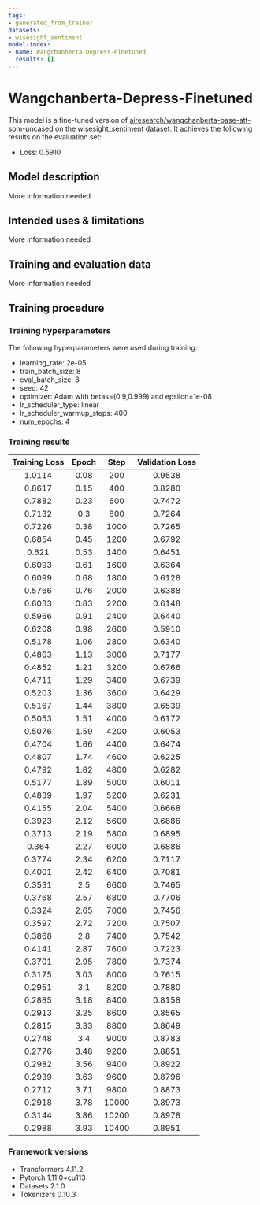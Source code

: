 ```yaml
---
tags:
- generated_from_trainer
datasets:
- wisesight_sentiment
model-index:
- name: Wangchanberta-Depress-Finetuned
  results: []
---
```


<!-- This model card has been generated automatically according to the information the Trainer had access to. You
should probably proofread and complete it, then remove this comment. -->

# Wangchanberta-Depress-Finetuned

This model is a fine-tuned version of [airesearch/wangchanberta-base-att-spm-uncased](https://huggingface.co/airesearch/wangchanberta-base-att-spm-uncased) on the wisesight_sentiment dataset.
It achieves the following results on the evaluation set:
- Loss: 0.5910

## Model description

More information needed

## Intended uses & limitations

More information needed

## Training and evaluation data

More information needed

## Training procedure

### Training hyperparameters

The following hyperparameters were used during training:
- learning_rate: 2e-05
- train_batch_size: 8
- eval_batch_size: 8
- seed: 42
- optimizer: Adam with betas=(0.9,0.999) and epsilon=1e-08
- lr_scheduler_type: linear
- lr_scheduler_warmup_steps: 400
- num_epochs: 4

### Training results

| Training Loss | Epoch | Step  | Validation Loss |
|:-------------:|:-----:|:-----:|:---------------:|
| 1.0114        | 0.08  | 200   | 0.9538          |
| 0.8617        | 0.15  | 400   | 0.8280          |
| 0.7882        | 0.23  | 600   | 0.7472          |
| 0.7132        | 0.3   | 800   | 0.7264          |
| 0.7226        | 0.38  | 1000  | 0.7265          |
| 0.6854        | 0.45  | 1200  | 0.6792          |
| 0.621         | 0.53  | 1400  | 0.6451          |
| 0.6093        | 0.61  | 1600  | 0.6364          |
| 0.6099        | 0.68  | 1800  | 0.6128          |
| 0.5766        | 0.76  | 2000  | 0.6388          |
| 0.6033        | 0.83  | 2200  | 0.6148          |
| 0.5966        | 0.91  | 2400  | 0.6440          |
| 0.6208        | 0.98  | 2600  | 0.5910          |
| 0.5178        | 1.06  | 2800  | 0.6340          |
| 0.4863        | 1.13  | 3000  | 0.7177          |
| 0.4852        | 1.21  | 3200  | 0.6766          |
| 0.4711        | 1.29  | 3400  | 0.6739          |
| 0.5203        | 1.36  | 3600  | 0.6429          |
| 0.5167        | 1.44  | 3800  | 0.6539          |
| 0.5053        | 1.51  | 4000  | 0.6172          |
| 0.5076        | 1.59  | 4200  | 0.6053          |
| 0.4704        | 1.66  | 4400  | 0.6474          |
| 0.4807        | 1.74  | 4600  | 0.6225          |
| 0.4792        | 1.82  | 4800  | 0.6282          |
| 0.5177        | 1.89  | 5000  | 0.6011          |
| 0.4839        | 1.97  | 5200  | 0.6231          |
| 0.4155        | 2.04  | 5400  | 0.6668          |
| 0.3923        | 2.12  | 5600  | 0.6886          |
| 0.3713        | 2.19  | 5800  | 0.6895          |
| 0.364         | 2.27  | 6000  | 0.6886          |
| 0.3774        | 2.34  | 6200  | 0.7117          |
| 0.4001        | 2.42  | 6400  | 0.7081          |
| 0.3531        | 2.5   | 6600  | 0.7465          |
| 0.3768        | 2.57  | 6800  | 0.7706          |
| 0.3324        | 2.65  | 7000  | 0.7456          |
| 0.3597        | 2.72  | 7200  | 0.7507          |
| 0.3868        | 2.8   | 7400  | 0.7542          |
| 0.4141        | 2.87  | 7600  | 0.7223          |
| 0.3701        | 2.95  | 7800  | 0.7374          |
| 0.3175        | 3.03  | 8000  | 0.7615          |
| 0.2951        | 3.1   | 8200  | 0.7880          |
| 0.2885        | 3.18  | 8400  | 0.8158          |
| 0.2913        | 3.25  | 8600  | 0.8565          |
| 0.2815        | 3.33  | 8800  | 0.8649          |
| 0.2748        | 3.4   | 9000  | 0.8783          |
| 0.2776        | 3.48  | 9200  | 0.8851          |
| 0.2982        | 3.56  | 9400  | 0.8922          |
| 0.2939        | 3.63  | 9600  | 0.8796          |
| 0.2712        | 3.71  | 9800  | 0.8873          |
| 0.2918        | 3.78  | 10000 | 0.8973          |
| 0.3144        | 3.86  | 10200 | 0.8978          |
| 0.2988        | 3.93  | 10400 | 0.8951          |


### Framework versions

- Transformers 4.11.2
- Pytorch 1.11.0+cu113
- Datasets 2.1.0
- Tokenizers 0.10.3
